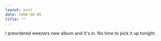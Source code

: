 ```yaml
---
layout: post
date: 2008-06-05
title: ""
---
```

I preordered weezers new album and it's in. No time to pick it up tonight.